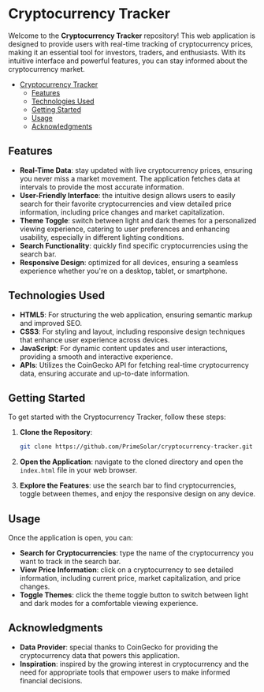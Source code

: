 # Cryptocurrency Tracker

Welcome to the **Cryptocurrency Tracker** repository! This web application is designed to provide users with real-time tracking of cryptocurrency prices, making it an essential tool for investors, traders, and enthusiasts. With its intuitive interface and powerful features, you can stay informed about the cryptocurrency market.

- [Cryptocurrency Tracker](#cryptocurrency-tracker)
  - [Features](#features)
  - [Technologies Used](#technologies-used)
  - [Getting Started](#getting-started)
  - [Usage](#usage)
  - [Acknowledgments](#acknowledgments)

## Features

* **Real-Time Data**: stay updated with live cryptocurrency prices, ensuring you never miss a market movement. The application fetches data at intervals to provide the most accurate information.
* **User-Friendly Interface**: the intuitive design allows users to easily search for their favorite cryptocurrencies and view detailed price information, including price changes and market capitalization.
* **Theme Toggle**: switch between light and dark themes for a personalized viewing experience, catering to user preferences and enhancing usability, especially in different lighting conditions.
* **Search Functionality**: quickly find specific cryptocurrencies using the search bar.
* **Responsive Design**: optimized for all devices, ensuring a seamless experience whether you're on a desktop, tablet, or smartphone.

## Technologies Used

* **HTML5**: For structuring the web application, ensuring semantic markup and improved SEO.
* **CSS3**: For styling and layout, including responsive design techniques that enhance user experience across devices.
* **JavaScript**: For dynamic content updates and user interactions, providing a smooth and interactive experience.
* **APIs**: Utilizes the CoinGecko API for fetching real-time cryptocurrency data, ensuring accurate and up-to-date information.

## Getting Started

To get started with the Cryptocurrency Tracker, follow these steps:

1. **Clone the Repository**: 
   ```bash
   git clone https://github.com/PrimeSolar/cryptocurrency-tracker.git
   ```

2. **Open the Application**: navigate to the cloned directory and open the `index.html` file in your web browser.


3. **Explore the Features**: use the search bar to find cryptocurrencies, toggle between themes, and enjoy the responsive design on any device.

## Usage

Once the application is open, you can:

* **Search for Cryptocurrencies**: type the name of the cryptocurrency you want to track in the search bar.
* **View Price Information**: click on a cryptocurrency to see detailed information, including current price, market capitalization, and price changes.
* **Toggle Themes**: click the theme toggle button to switch between light and dark modes for a comfortable viewing experience.

## Acknowledgments

* **Data Provider**: special thanks to CoinGecko for providing the cryptocurrency data that powers this application.
* **Inspiration**: inspired by the growing interest in cryptocurrency and the need for appropriate tools that empower users to make informed financial decisions.
